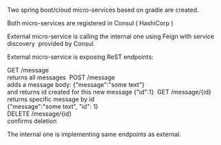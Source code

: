 Two spring boot/cloud micro-services based on gradle are created.

Both micro-services are registered in Consul ( HashiCorp )

External micro-service is calling the internal one using Feign with service discovery  provided by Consul.

External micro-service is exposing ReST endpoints:   

  GET /message       
    returns all messages  
  POST /message       
    adds a message body: {"message":"some text"}    
    and returns id created for this new message {"id":1}  
  GET /message/{id}    
    returns specific message by id        
      {"message":"some text", "id": 1}    
  DELETE /message/{id}    
    confirms deletion
    
 The internal one is implementing same endpoints as external.
